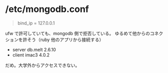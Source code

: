 # /etc/mongodb.conf

> bind_ip = 127.0.0.1

ufw で許可していても、mongodb 側で拒否している。
ゆるめて他からのコネクションを許そう（ruby 他のアプリから接続する）

* server db.melt 2.6.10
* client imac3   4.0.2

だめ。大学外からアクセスできない。


